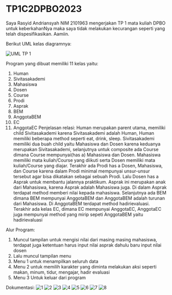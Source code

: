 # TP1C2DPBO2023
Saya Rasyid Andriansyah NIM 2101963 mengerjakan TP 1 mata kuliah DPBO untuk keberkahanNya maka saya tidak melakukan kecurangan seperti yang telah dispesifikasikan. Aamiin.

Berikut UML kelas diagramnya: 

![UML TP 1](https://user-images.githubusercontent.com/100756215/224951167-b6186041-3e4e-4f4e-8b22-5244c0639ede.png)

Program yang dibuat memiliki 11 kelas yaitu:
1.	Human
2.	Sivitasakademi
3.	Mahasiswa
4.	Dosen
5.	Course
6.	Prodi
7.	Asprak
8.	BEM
9.	AnggotaBEM
10.	EC
11.	AnggotaEC
Penjelasan relasi: 
Human merupakan parent utama, memiliki child Sivitasakademi karena Sivitasakademi adalah Human, Human memiliki beberapa method seperti eat, drink, sleep. Sivitasakademi memiliki dua buah child yaitu Mahasiswa dan Dosen karena keduanya merupakan Sivitasakademi, selanjutnya untuk composite ada Course dimana Course mempunyai(has a) Mahasiswa dan Dosen. Mahasiswa memiliki mata kuliah/Course yang diikuti serta Dosen memiliki mata kuliah/Course yang diajar. Terakhir ada Prodi has a Dosen, Mahasiswa, dan Course karena dalam Prodi minimal mempunyai unsur-unsur tersebut agar bisa dikatakan sebagai sebuah Prodi.
Lalu Dosen has a Asprak untuk membantu jalannya praktikum. Asprak ini merupakan anak dari Mahasiswa, karena Asprak adalah Mahasiswa juga. Di dalam Asprak terdapat  method memberi nilai kepada mahasiswa. Selanjutnya ada BEM dimana BEM mempunyai AnggotaBEM dan AnggotaBEM adalah turunan dari Mahasiswa. Di AnggotaBEM terdapat method hadirievaluasi.
Terakhir ada kelas EC, dimana EC mempunyai AnggotaEC, AnggotaEC juga mempunyai method yang mirip sepeti AnggotaBEM yaitu hadirievaluasi





Alur Program:
1.	Muncul tampilan untuk mengisi nilai dari masing masing mahasiswa, terdapat juga ketentuan harus input nilai asprak dahulu baru input nilai dosen
2.	Lalu muncul tampilan menu
3.	Menu 1 untuk menampilkan seluruh data
4.	Menu 2 untuk memilih karakter yang diminta melakukan aksi seperti makan, minum, tidur, mengajar, hadir evaluasi
5.	Menu 3 Untuk keluar dari program

Dokumentasi:
![1](https://user-images.githubusercontent.com/100756215/224951287-c797cb47-00fd-4778-99c8-1867f23c6b9c.png)
![2](https://user-images.githubusercontent.com/100756215/224951290-8210ef63-d5d1-496c-9ac6-fb87a88d9cf5.png)
![3](https://user-images.githubusercontent.com/100756215/224951294-b126cb36-e1e8-4009-adc2-f1951edf8938.png)
![4](https://user-images.githubusercontent.com/100756215/224951298-7fee71da-b2b7-4e4e-b076-51ae134ded29.png)
![5](https://user-images.githubusercontent.com/100756215/224951301-b77a1f92-2f60-40ac-a26e-8a6a95c7bb84.png)
![6](https://user-images.githubusercontent.com/100756215/224951304-8b8f5093-32d6-4aee-a55a-7e88995f2427.png)
![7](https://user-images.githubusercontent.com/100756215/224951310-281af321-4286-47ab-b95c-3134df5e1bf2.png)
![8](https://user-images.githubusercontent.com/100756215/224951315-c6fadbd5-6f42-4f74-babf-bae89203fb35.png)

